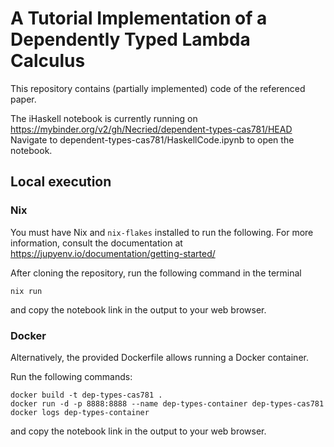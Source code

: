 # A Tutorial Implementation of a Dependently Typed Lambda Calculus

This repository contains (partially implemented) code of the referenced paper.

The iHaskell notebook is currently running on https://mybinder.org/v2/gh/Necried/dependent-types-cas781/HEAD
Navigate to dependent-types-cas781/HaskellCode.ipynb to open the notebook.


## Local execution

### Nix

You must have Nix and `nix-flakes` installed to run the following. For more information,
consult the documentation at https://jupyenv.io/documentation/getting-started/

After cloning the repository, run the following command in the terminal

```shell
nix run
```

and copy the notebook link in the output to your web browser.

### Docker

Alternatively, the provided Dockerfile allows running a Docker container.

Run the following commands:

```shell
docker build -t dep-types-cas781 .
docker run -d -p 8888:8888 --name dep-types-container dep-types-cas781
docker logs dep-types-container
```

and copy the notebook link in the output to your web browser.
